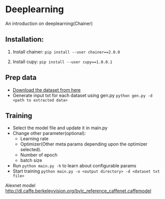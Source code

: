 # Deeplearning
An introduction on deeplearning(Chainer)

## Installation:
1. Install chainer: 
`pip install --user chainer==2.0.0`
 
2. Install cupy:
`pip install --user cupy==1.0.0.1`

## Prep data
* [Download the dataset from here](https://drive.google.com/file/d/0By0A8jnpSd8lQWcxcDY0cWViN1E/view?usp=sharing)
* Generate input txt for each dataset using gen.py
`python gen.py -d <path to extracted data>`

## Training
* Select the model file and update it in main.py
* Change other parameter(optional):
  * Learning rate
  * Optimizer(Other meta params depending upon the optimizer selected).
  * Number of epoch
  * batch size
* Run `python main.py -h` to learn about configurable params
* Start training `python main.py -o <output directory> -d <dataset txt file>`
  
Alexnet model
http://dl.caffe.berkeleyvision.org/bvlc_reference_caffenet.caffemodel
